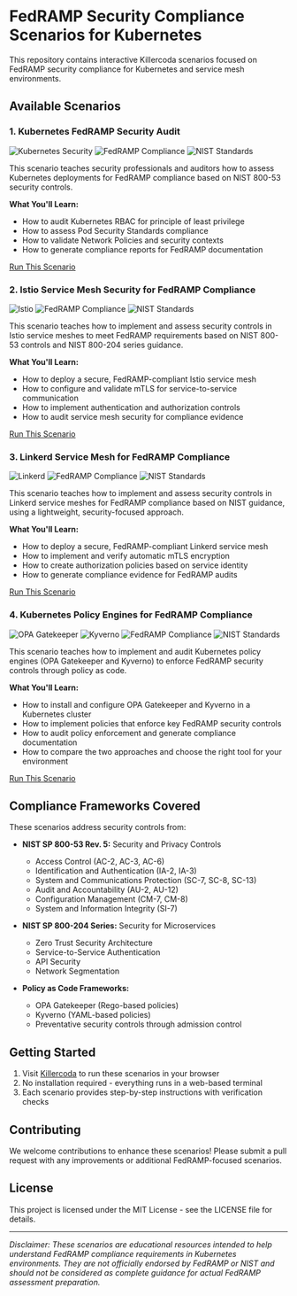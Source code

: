 # FedRAMP Security Compliance Scenarios for Kubernetes

This repository contains interactive Killercoda scenarios focused on FedRAMP security compliance for Kubernetes and service mesh environments.

## Available Scenarios

### 1. Kubernetes FedRAMP Security Audit

![Kubernetes Security](https://img.shields.io/badge/Kubernetes-Security-326CE5)
![FedRAMP Compliance](https://img.shields.io/badge/FedRAMP-Compliance-0078D6)
![NIST Standards](https://img.shields.io/badge/NIST-800--53-00BFFF)

This scenario teaches security professionals and auditors how to assess Kubernetes deployments for FedRAMP compliance based on NIST 800-53 security controls.

**What You'll Learn:**
- How to audit Kubernetes RBAC for principle of least privilege
- How to assess Pod Security Standards compliance 
- How to validate Network Policies and security contexts
- How to generate compliance reports for FedRAMP documentation

[Run This Scenario](https://killercoda.com/ethanolivertroy/scenario/kubernetes-fedramp-audit)

### 2. Istio Service Mesh Security for FedRAMP Compliance

![Istio](https://img.shields.io/badge/Istio-Service%20Mesh-466BB0)
![FedRAMP Compliance](https://img.shields.io/badge/FedRAMP-Compliance-0078D6)
![NIST Standards](https://img.shields.io/badge/NIST-800--204-00BFFF)

This scenario teaches how to implement and assess security controls in Istio service meshes to meet FedRAMP requirements based on NIST 800-53 controls and NIST 800-204 series guidance.

**What You'll Learn:**
- How to deploy a secure, FedRAMP-compliant Istio service mesh
- How to configure and validate mTLS for service-to-service communication
- How to implement authentication and authorization controls
- How to audit service mesh security for compliance evidence

[Run This Scenario](https://killercoda.com/ethanolivertroy/scenario/istio-fedramp-compliance)

### 3. Linkerd Service Mesh for FedRAMP Compliance

![Linkerd](https://img.shields.io/badge/Linkerd-Service%20Mesh-2BEDA7)
![FedRAMP Compliance](https://img.shields.io/badge/FedRAMP-Compliance-0078D6)
![NIST Standards](https://img.shields.io/badge/NIST-800--204-00BFFF)

This scenario teaches how to implement and assess security controls in Linkerd service meshes for FedRAMP compliance based on NIST guidance, using a lightweight, security-focused approach.

**What You'll Learn:**
- How to deploy a secure, FedRAMP-compliant Linkerd service mesh
- How to implement and verify automatic mTLS encryption
- How to create authorization policies based on service identity
- How to generate compliance evidence for FedRAMP audits

[Run This Scenario](https://killercoda.com/ethanolivertroy/scenario/linkerd-fedramp-compliance)

### 4. Kubernetes Policy Engines for FedRAMP Compliance

![OPA Gatekeeper](https://img.shields.io/badge/OPA-Gatekeeper-000000)
![Kyverno](https://img.shields.io/badge/Kyverno-Policy-2C90E8)
![FedRAMP Compliance](https://img.shields.io/badge/FedRAMP-Compliance-0078D6)
![NIST Standards](https://img.shields.io/badge/NIST-800--53-00BFFF)

This scenario teaches how to implement and audit Kubernetes policy engines (OPA Gatekeeper and Kyverno) to enforce FedRAMP security controls through policy as code.

**What You'll Learn:**
- How to install and configure OPA Gatekeeper and Kyverno in a Kubernetes cluster
- How to implement policies that enforce key FedRAMP security controls
- How to audit policy enforcement and generate compliance documentation
- How to compare the two approaches and choose the right tool for your environment

[Run This Scenario](https://killercoda.com/ethanolivertroy/scenario/kubernetes-policy-engines)

## Compliance Frameworks Covered

These scenarios address security controls from:

- **NIST SP 800-53 Rev. 5:** Security and Privacy Controls
  - Access Control (AC-2, AC-3, AC-6)
  - Identification and Authentication (IA-2, IA-3)
  - System and Communications Protection (SC-7, SC-8, SC-13)
  - Audit and Accountability (AU-2, AU-12)
  - Configuration Management (CM-7, CM-8)
  - System and Information Integrity (SI-7)

- **NIST SP 800-204 Series:** Security for Microservices
  - Zero Trust Security Architecture 
  - Service-to-Service Authentication
  - API Security
  - Network Segmentation

- **Policy as Code Frameworks:**
  - OPA Gatekeeper (Rego-based policies)
  - Kyverno (YAML-based policies)
  - Preventative security controls through admission control

## Getting Started

1. Visit [Killercoda](https://killercoda.com) to run these scenarios in your browser
2. No installation required - everything runs in a web-based terminal
3. Each scenario provides step-by-step instructions with verification checks

## Contributing

We welcome contributions to enhance these scenarios! Please submit a pull request with any improvements or additional FedRAMP-focused scenarios.

## License

This project is licensed under the MIT License - see the LICENSE file for details.

---

*Disclaimer: These scenarios are educational resources intended to help understand FedRAMP compliance requirements in Kubernetes environments. They are not officially endorsed by FedRAMP or NIST and should not be considered as complete guidance for actual FedRAMP assessment preparation.*